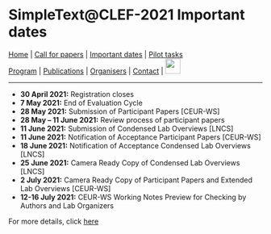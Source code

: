 # SimpleText@CLEF-2021 Important dates

[Home](./) | [Call for papers](./CFP) | [Important dates](./dates) | [Pilot tasks](./tasks)  
[Program](./program) | [Publications](./publications) | [Organisers](./organisers) | [Contact](./contact) | [<img src="../FR.png" width="30">](../fr/dates)

---

* **30 April 2021:** Registration closes
* **7 May 2021:** End of Evaluation Cycle
* **28 May 2021:** Submission of Participant Papers [CEUR-WS]
* **28 May – 11 June 2021:** Review process of participant papers
* **11 June 2021:** Submission of Condensed Lab Overviews [LNCS]
* **11 June 2021:** Notification of Acceptance Participant Papers [CEUR-WS]
* **18 June 2021:** Notification of Acceptance Condensed Lab Overviews [LNCS]
* **25 June 2021:** Camera Ready Copy of Condensed Lab Overviews [LNCS]
* **2 July 2021:** Camera Ready Copy of Participant Papers and Extended Lab Overviews [CEUR-WS]
* **12-16 July 2021:** CEUR-WS Working Notes Preview for Checking by Authors and Lab Organizers

For more details, click [here](https://clef2022.clef-initiative.eu/index.php?page=Pages/schedule.html)
